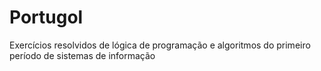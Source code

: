# Portugol
Exercícios resolvidos de lógica de programação e algoritmos do primeiro período de sistemas de informação
